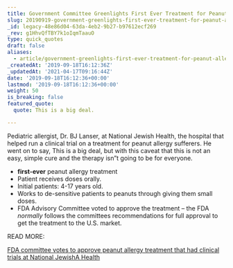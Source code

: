 ```yaml
---
title: Government Committee Greenlights First Ever Treatment for Peanut Allergies.
slug: 20190919-government-greenlights-first-ever-treatment-for-peanut-allergies
_id: legacy-48e86d04-63da-4eb2-9b27-b97612ecf269
_rev: g1HhvQfTBY7k1oIqmTaauO
type: quick_quotes
draft: false
aliases:
  - article/government-greenlights-first-ever-treatment-for-peanut-allergies/
_createdAt: '2019-09-18T16:12:36Z'
_updatedAt: '2021-04-17T09:16:44Z'
date: '2019-09-18T16:12:36+00:00'
lastmod: '2019-09-18T16:12:36+00:00'
weight: 50
is_breaking: false
featured_quote:
  quote: This is a big deal.

---
```

Pediatric allergist, Dr. BJ Lanser, at National Jewish Health, the hospital that helped run a clinical trial on a treatment for peanut allergy sufferers. He went on to say, This is a big deal, but with this caveat that this is not an easy, simple cure and the therapy isn”t going to be for everyone.

* **first-ever** peanut allergy treatment
* Patient receives doses orally.
* Initial patients: 4-17 years old.
* Works to de-sensitive patients to peanuts through giving them small doses.
* FDA Advisory Committee voted to approve the treatment – the FDA *normally* follows the committees recommendations for full approval to get the treatment to the U.S. market.

READ MORE:

[FDA committee votes to approve peanut allergy treatment that had clinical trials at National JewishA Health](https://kdvr.com/2019/09/16/fda-committee-votes-to-approve-peanut-allergy-treatment-that-had-clinical-trials-at-national-jewish-health/)